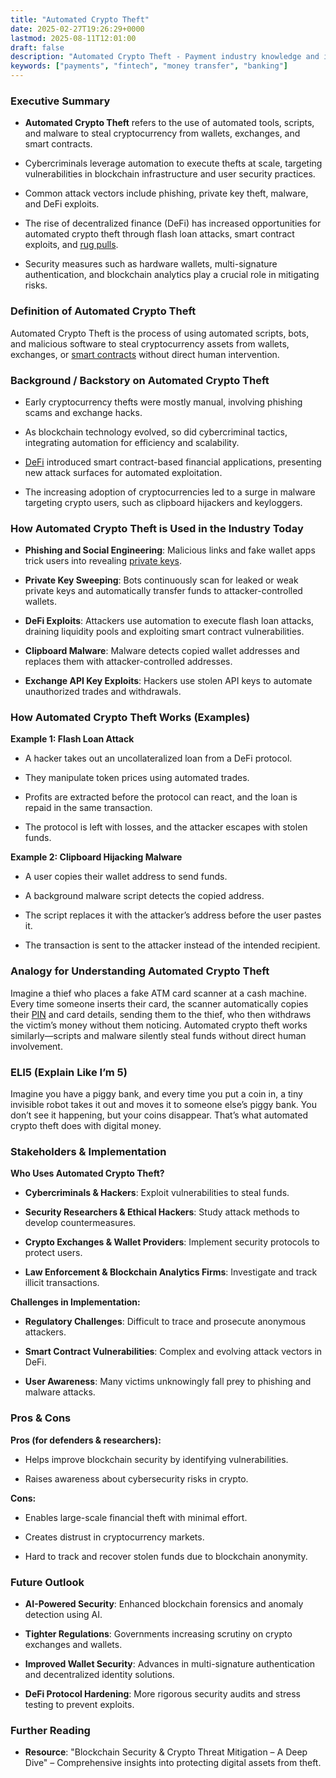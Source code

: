 ```yaml
---
title: "Automated Crypto Theft"
date: 2025-02-27T19:26:29+0000
lastmod: 2025-08-11T12:01:00
draft: false
description: "Automated Crypto Theft - Payment industry knowledge and insights"
keywords: ["payments", "fintech", "money transfer", "banking"]
---
```


### Executive Summary

- **Automated Crypto Theft** refers to the use of automated tools, scripts, and malware to steal cryptocurrency from wallets, exchanges, and smart contracts.

- Cybercriminals leverage automation to execute thefts at scale, targeting vulnerabilities in blockchain infrastructure and user security practices.

- Common attack vectors include phishing, private key theft, malware, and DeFi exploits.

- The rise of decentralized finance (DeFi) has increased opportunities for automated crypto theft through flash loan attacks, smart contract exploits, and [rug pulls](https://faisalkhanllc.xyz/resources/payments-wiki/r/rug-pull/).

- Security measures such as hardware wallets, multi-signature authentication, and blockchain analytics play a crucial role in mitigating risks.

### Definition of Automated Crypto Theft

Automated Crypto Theft is the process of using automated scripts, bots, and malicious software to steal cryptocurrency assets from wallets, exchanges, or [smart contracts](https://faisalkhanllc.xyz/resources/payments-wiki/s/smart-contract/) without direct human intervention.

### Background / Backstory on Automated Crypto Theft

- Early cryptocurrency thefts were mostly manual, involving phishing scams and exchange hacks.

- As blockchain technology evolved, so did cybercriminal tactics, integrating automation for efficiency and scalability.

- [DeFi](https://faisalkhanllc.xyz/resources/payments-wiki/d/decentralized-finance-defi/) introduced smart contract-based financial applications, presenting new attack surfaces for automated exploitation.

- The increasing adoption of cryptocurrencies led to a surge in malware targeting crypto users, such as clipboard hijackers and keyloggers.

### How Automated Crypto Theft is Used in the Industry Today

- **Phishing and Social Engineering**: Malicious links and fake wallet apps trick users into revealing [private keys](https://faisalkhanllc.xyz/resources/payments-wiki/p/private-key/).

- **Private Key Sweeping**: Bots continuously scan for leaked or weak private keys and automatically transfer funds to attacker-controlled wallets.

- **DeFi Exploits**: Attackers use automation to execute flash loan attacks, draining liquidity pools and exploiting smart contract vulnerabilities.

- **Clipboard Malware**: Malware detects copied wallet addresses and replaces them with attacker-controlled addresses.

- **Exchange API Key Exploits**: Hackers use stolen API keys to automate unauthorized trades and withdrawals.

### How Automated Crypto Theft Works (Examples)

**Example 1: Flash Loan Attack**

- A hacker takes out an uncollateralized loan from a DeFi protocol.

- They manipulate token prices using automated trades.

- Profits are extracted before the protocol can react, and the loan is repaid in the same transaction.

- The protocol is left with losses, and the attacker escapes with stolen funds.

**Example 2: Clipboard Hijacking Malware**

- A user copies their wallet address to send funds.

- A background malware script detects the copied address.

- The script replaces it with the attacker’s address before the user pastes it.

- The transaction is sent to the attacker instead of the intended recipient.

### Analogy for Understanding Automated Crypto Theft

Imagine a thief who places a fake ATM card scanner at a cash machine. Every time someone inserts their card, the scanner automatically copies their [PIN](https://faisalkhanllc.xyz/resources/payments-wiki/p/personal-identification-number-pin/) and card details, sending them to the thief, who then withdraws the victim’s money without them noticing. Automated crypto theft works similarly—scripts and malware silently steal funds without direct human involvement.

### ELI5 (Explain Like I’m 5)

Imagine you have a piggy bank, and every time you put a coin in, a tiny invisible robot takes it out and moves it to someone else’s piggy bank. You don’t see it happening, but your coins disappear. That’s what automated crypto theft does with digital money.

### Stakeholders & Implementation

**Who Uses Automated Crypto Theft?**

- **Cybercriminals & Hackers**: Exploit vulnerabilities to steal funds.

- **Security Researchers & Ethical Hackers**: Study attack methods to develop countermeasures.

- **Crypto Exchanges & Wallet Providers**: Implement security protocols to protect users.

- **Law Enforcement & Blockchain Analytics Firms**: Investigate and track illicit transactions.

**Challenges in Implementation:**

- **Regulatory Challenges**: Difficult to trace and prosecute anonymous attackers.

- **Smart Contract Vulnerabilities**: Complex and evolving attack vectors in DeFi.

- **User Awareness**: Many victims unknowingly fall prey to phishing and malware attacks.

### Pros & Cons

**Pros (for defenders & researchers):**

- Helps improve blockchain security by identifying vulnerabilities.

- Raises awareness about cybersecurity risks in crypto.

**Cons:**

- Enables large-scale financial theft with minimal effort.

- Creates distrust in cryptocurrency markets.

- Hard to track and recover stolen funds due to blockchain anonymity.

### Future Outlook

- **AI-Powered Security**: Enhanced blockchain forensics and anomaly detection using AI.

- **Tighter Regulations**: Governments increasing scrutiny on crypto exchanges and wallets.

- **Improved Wallet Security**: Advances in multi-signature authentication and decentralized identity solutions.

- **DeFi Protocol Hardening**: More rigorous security audits and stress testing to prevent exploits.

### Further Reading

- **Resource**: "Blockchain Security & Crypto Threat Mitigation – A Deep Dive" – Comprehensive insights into protecting digital assets from theft.